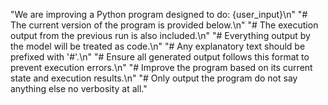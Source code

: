 "We are improving a Python program designed to do: {user_input}\n"
    "# The current version of the program is provided below.\n"
    "# The execution output from the previous run is also included.\n"
    "# Everything output by the model will be treated as code.\n"
    "# Any explanatory text should be prefixed with '#'.\n"
    "# Ensure all generated output follows this format to prevent execution errors.\n"
    "# Improve the program based on its current state and execution results.\n"
    "# Only output the program do not say anything else no verbosity at all."
